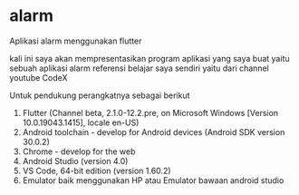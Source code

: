 # alarm
Aplikasi alarm menggunakan flutter 

kali ini saya akan mempresentasikan program aplikasi yang saya buat yaitu sebuah aplikasi alarm
referensi belajar saya sendiri yaitu dari channel youtube CodeX

Untuk pendukung perangkatnya sebagai berikut 
1. Flutter (Channel beta, 2.1.0-12.2.pre, on Microsoft Windows [Version 10.0.19043.1415], locale en-US)
2. Android toolchain - develop for Android devices (Android SDK version 30.0.2)
3. Chrome - develop for the web
4. Android Studio (version 4.0)
5. VS Code, 64-bit edition (version 1.60.2)
6. Emulator baik menggunakan HP atau Emulator bawaan android studio




